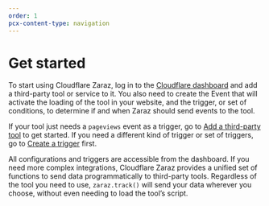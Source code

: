 ```yaml
---
order: 1
pcx-content-type: navigation
---
```


# Get started

To start using Cloudflare Zaraz, log in to the [Cloudflare dashboard](https://dash.cloudflare.com/?to=/:account/:zone/zaraz) and add a third-party tool or service to it. You also need to create the Event that will activate the loading of the tool in your website, and the trigger, or set of conditions, to determine if and when Zaraz should send events to the tool.

If your tool just needs a `pageviews` event as a trigger, go to [Add a third-party tool](/get-started/add-tool) to get started. If you need a different kind of trigger or set of triggers, go to [Create a trigger](/get-started/create-trigger) first.

All configurations and triggers are accessible from the dashboard. If you need more complex integrations, Cloudflare Zaraz provides a unified set of functions to send data programmatically to third-party tools. Regardless of the tool you need to use, `zaraz.track()` will send your data wherever you choose, without even needing to load the tool’s script.

<DirectoryListing path="/get-started" />
